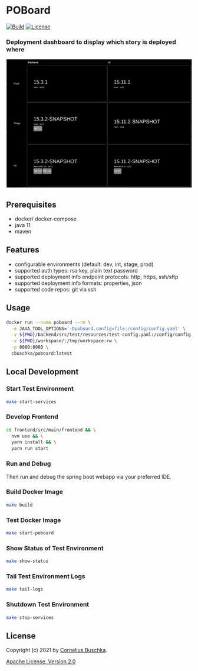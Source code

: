 # POBoard

[![Build](https://github.com/cbuschka/poboard/workflows/build/badge.svg)](https://github.com/cbuschka/poboard) [![License](https://img.shields.io/github/license/cbuschka/poboard.svg)](https://github.com/cbuschka/poboard/blob/main/license.txt)

### Deployment dashboard to display which story is deployed where

![Screenshot](./doc/screenshot.png)

## Prerequisites

- docker/ docker-compose
- java 11
- maven

## Features

- configurable environments (default: dev, int, stage, prod)
- supported auth types: rsa key, plain text password
- supported deployment info endpoint protocols: http, https, ssh/sftp
- supported deployment info formats: properties, json
- supported code repos: git via ssh

## Usage

```bash
docker run --name poboard --rm \
  -e JAVA_TOOL_OPTIONS='-Dpoboard.config=file:/config/config.yaml' \
  -v ${PWD}/backend/src/test/resources/test-config.yaml:/config/config.yaml \
  -v ${PWD}/workspace/:/tmp/workspace:rw \
  -p 8080:8080 \
  cbuschka/poboard:latest
```

## Local Development

### Start Test Environment

```bash
make start-services
```

### Develop Frontend

```bash
cd frontend/src/main/frontend && \
  nvm use && \
  yarn install && \
  yarn run start
```

### Run and Debug

Then run and debug the spring boot webapp via your preferred IDE.

### Build Docker Image

```bash
make build
```

### Test Docker Image

```bash
make start-poboard
```

### Show Status of Test Environment

```bash
make show-status
```

### Tail Test Environment Logs

```bash
make tail-logs
```

### Shutdown Test Environment

```bash
make stop-services
```

## License

Copyright (c) 2021 by [Cornelius Buschka](https://github.com/cbuschka).

[Apache License, Version 2.0](./license.txt)
